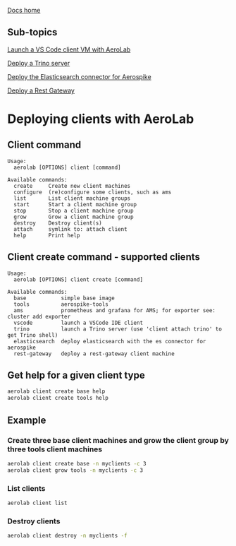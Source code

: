[Docs home](../../README.md)

## Sub-topics

[Launch a VS Code client VM with AeroLab](vscode.md)

[Deploy a Trino server](trino.md)

[Deploy the Elasticsearch connector for Aerospike](elasticsearch.md)

[Deploy a Rest Gateway](restgw.md)

# Deploying clients with AeroLab


## Client command

```
Usage:
  aerolab [OPTIONS] client [command]

Available commands:
  create     Create new client machines
  configure  (re)configure some clients, such as ams
  list       List client machine groups
  start      Start a client machine group
  stop       Stop a client machine group
  grow       Grow a client machine group
  destroy    Destroy client(s)
  attach     symlink to: attach client
  help       Print help
```

## Client create command - supported clients

```
Usage:
  aerolab [OPTIONS] client create [command]

Available commands:
  base           simple base image
  tools          aerospike-tools
  ams            prometheus and grafana for AMS; for exporter see: cluster add exporter
  vscode         launch a VSCode IDE client
  trino          launch a Trino server (use 'client attach trino' to get Trino shell)
  elasticsearch  deploy elasticsearch with the es connector for aerospike
  rest-gateway   deploy a rest-gateway client machine
```

## Get help for a given client type

```bash
aerolab client create base help
aerolab client create tools help
```

## Example

### Create three base client machines and grow the client group by three tools client machines

```bash
aerolab client create base -n myclients -c 3
aerolab client grow tools -n myclients -c 3
```

### List clients

```bash
aerolab client list
```

### Destroy clients

```bash
aerolab client destroy -n myclients -f
```
